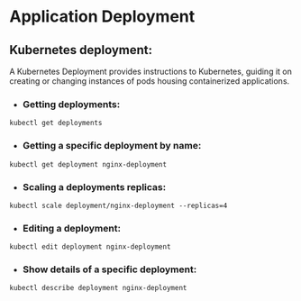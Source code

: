 # Application Deployment

## Kubernetes deployment:

A Kubernetes Deployment provides instructions to Kubernetes, guiding it on creating or changing instances of pods housing containerized applications.

* ### Getting deployments:

`kubectl get deployments`

* ### Getting a specific deployment by name:

`kubectl get deployment nginx-deployment`

* ### Scaling a deployments replicas:

`kubectl scale deployment/nginx-deployment --replicas=4`

* ### Editing a deployment:

`kubectl edit deployment nginx-deployment`

* ### Show details of a specific deployment:

`kubectl describe deployment nginx-deployment`
